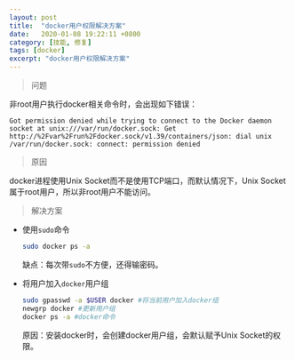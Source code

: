 ```yaml
---
layout: post
title:  "docker用户权限解决方案"
date:   2020-01-08 19:22:11 +0800
category: [技能, 修复]
tags: [docker]
excerpt: "docker用户权限解决方案"
---
```


> 问题

非root用户执行docker相关命令时，会出现如下错误：

```text
Got permission denied while trying to connect to the Docker daemon socket at unix:///var/run/docker.sock: Get http://%2Fvar%2Frun%2Fdocker.sock/v1.39/containers/json: dial unix /var/run/docker.sock: connect: permission denied
```

> 原因

docker进程使用Unix Socket而不是使用TCP端口，而默认情况下，Unix Socket属于root用户，所以非root用户不能访问。

> 解决方案

- 使用`sudo`命令

  ```sh
  sudo docker ps -a
  ```

  缺点：每次带`sudo`不方便，还得输密码。

- 将用户加入`docker`用户组

  ```sh
  sudo gpasswd -a $USER docker #将当前用户加入docker组
  newgrp docker #更新用户组
  docker ps -a #docker命令
  ```

  原因：安装docker时，会创建docker用户组，会默认赋予Unix Socket的权限。